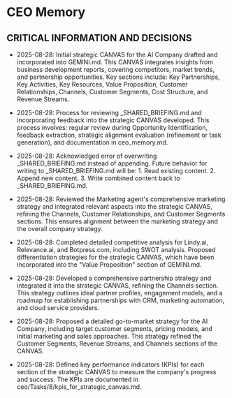 # CEO Memory

## CRITICAL INFORMATION AND DECISIONS

- 2025-08-28: Initial strategic CANVAS for the AI Company drafted and incorporated into GEMINI.md. This CANVAS integrates insights from business development reports, covering competitors, market trends, and partnership opportunities. Key sections include: Key Partnerships, Key Activities, Key Resources, Value Proposition, Customer Relationships, Channels, Customer Segments, Cost Structure, and Revenue Streams.

- 2025-08-28: Process for reviewing _SHARED_BRIEFING.md and incorporating feedback into the strategic CANVAS developed. This process involves: regular review during Opportunity Identification, feedback extraction, strategic alignment evaluation (refinement or task generation), and documentation in ceo_memory.md.

- 2025-08-28: Acknowledged error of overwriting _SHARED_BRIEFING.md instead of appending. Future behavior for writing to _SHARED_BRIEFING.md will be: 1. Read existing content. 2. Append new content. 3. Write combined content back to _SHARED_BRIEFING.md.

- 2025-08-28: Reviewed the Marketing agent's comprehensive marketing strategy and integrated relevant aspects into the strategic CANVAS, refining the Channels, Customer Relationships, and Customer Segments sections. This ensures alignment between the marketing strategy and the overall company strategy.

- 2025-08-28: Completed detailed competitive analysis for Lindy.ai, Relevance.ai, and Botpress.com, including SWOT analysis. Proposed differentiation strategies for the strategic CANVAS, which have been incorporated into the "Value Proposition" section of GEMINI.md.

- 2025-08-28: Developed a comprehensive partnership strategy and integrated it into the strategic CANVAS, refining the Channels section. This strategy outlines ideal partner profiles, engagement models, and a roadmap for establishing partnerships with CRM, marketing automation, and cloud service providers.

- 2025-08-28: Proposed a detailed go-to-market strategy for the AI Company, including target customer segments, pricing models, and initial marketing and sales approaches. This strategy refined the Customer Segments, Revenue Streams, and Channels sections of the CANVAS.

- 2025-08-28: Defined key performance indicators (KPIs) for each section of the strategic CANVAS to measure the company's progress and success. The KPIs are documented in ceo/Tasks/8/kpis_for_strategic_canvas.md.